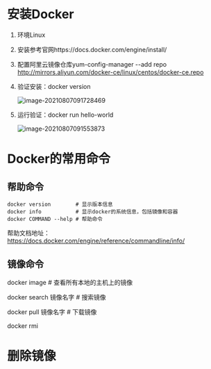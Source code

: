 # 安装Docker

1. 环境Linux

2. 安装参考官网https://docs.docker.com/engine/install/

3. 配置阿里云镜像仓库yum-config-manager --add repo http://mirrors.aliyun.com/docker-ce/linux/centos/docker-ce.repo

4. 验证安装：docker version

   ![image-20210807091728469](D:\Java学习笔记\Docker\image-20210807091728469.png)

5. 运行验证：docker run hello-world

   ![image-20210807091553873](D:\Java学习笔记\Docker\image-20210807091553873.png)

# Docker的常用命令

## 帮助命令

```shell
docker version        # 显示版本信息
docker info           # 显示docker的系统信息，包括镜像和容器
docker COMMAND --help # 帮助命令
```

帮助文档地址：https://docs.docker.com/engine/reference/commandline/info/

## 镜像命令

docker image # 查看所有本地的主机上的镜像

docker search 镜像名字 # 搜索镜像

docker pull 镜像名字 # 下载镜像

docker rmi

 # 删除镜像

